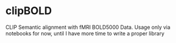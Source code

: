 # clipBOLD
CLIP Semantic alignment with fMRI BOLD5000 Data. Usage only via notebooks for now, until I have more time to write a proper library
